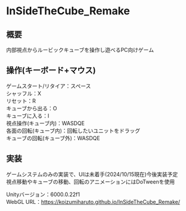 # InSideTheCube_Remake

## 概要
内部視点からルービックキューブを操作し遊べるPC向けゲーム<br>

## 操作(キーボード+マウス)
ゲームスタート/リタイア：スペース<br>
シャッフル：X<br>
リセット：R<br>
キューブから出る：O<br>
キューブに入る：I<br>
視点操作(キューブ内)：WASDQE<br>
各面の回転(キューブ内)：回転したいユニットをドラッグ<br>
キューブの回転(キューブ外)：WASDQE<br>

## 実装
ゲームシステムのみの実装で、UIは未着手(2024/10/15現在)今後実装予定<br>
視点移動やキューブの移動、回転のアニメーションにはDoTweenを使用<br>

Unityバージョン：6000.0.22f1<br>
WebGL URL：https://koizumiharuto.github.io/InSideTheCube_Remake/ <br>


